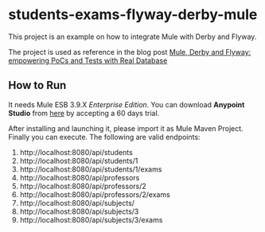 # students-exams-flyway-derby-mule
This project is an example on how to integrate Mule with Derby and Flyway.

The project is used as reference in the blog post [Mule, Derby and Flyway: empowering PoCs and Tests with Real Database](https://ricston.com/)

## How to Run
It needs Mule ESB 3.9.X *Enterprise Edition*. You can download **Anypoint Studio** from [here](https://www.mulesoft.com/lp/dl/studio/previous) by accepting a 60 days trial.

After installing and launching it, please import it as Mule Maven Project. Finally you can execute. The following are valid endpoints:


1. http://localhost:8080/api/students
1. http://localhost:8080/api/students/1
1. http://localhost:8080/api/students/1/exams
1. http://localhost:8080/api/professors
1. http://localhost:8080/api/professors/2
1. http://localhost:8080/api/professors/2/exams
1. http://localhost:8080/api/subjects/
1. http://localhost:8080/api/subjects/3
1. http://localhost:8080/api/subjects/3/exams 


##

